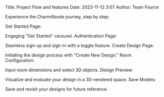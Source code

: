 Title: Project Flow and features
Date: 2023-11-12 3:07
Author: Team Fource

Experience the CharmAbode journey, step by step:

Get Started Page:

Engaging "Get Started" carousel.
Authentication Page:

Seamless sign-up and sign-in with a toggle feature.
Create Design Page:

Initiating the design process with "Create New Design."
Room Configuration:

Input room dimensions and select 3D objects.
Design Preview:

Visualize and evaluate your design in a 3D-rendered space.
Save Models:

Save and revisit your designs for future reference.


